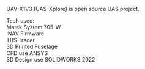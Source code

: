 UAV-X1V3 (UAS-Xplore) is open source UAS project.

Tech used:<br>
Matek System 705-W <br>
INAV Firmware <br>
TBS Tracer<br>
3D Printed Fuselage<br>
CFD use ANSYS<br>
3D Design use SOLIDWORKS 2022<br>

